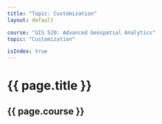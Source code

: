 ```yaml
---
title: "Topic: Customization"
layout: default

course: "GIS 520: Advanced Geospatial Analytics"
topic: "Customization"

isIndex: true
---
```


{{ page.title }}
====================

{{ page.course }}
---------------------